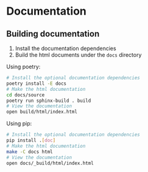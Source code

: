 # Documentation

## Building documentation

1. Install the documentation dependencies
2. Build the html documents under the `docs` directory

Using poetry:

```bash
# Install the optional documentation dependencies
poetry install -E docs
# Make the html documentation
cd docs/source
poetry run sphinx-build . build
# View the documentation
open build/html/index.html
```

Using pip:

```bash
# Install the optional documentation dependencies
pip install .[doc]
# Make the html documentation
make -C docs html
# View the documentation
open docs/_build/html/index.html
```
